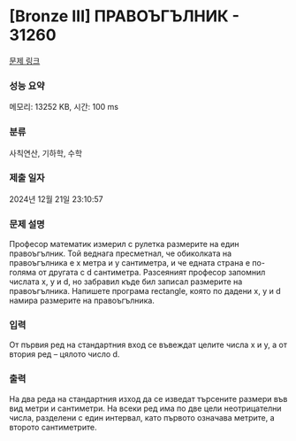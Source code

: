 # [Bronze III] ПРАВОЪГЪЛНИК - 31260 

[문제 링크](https://www.acmicpc.net/problem/31260) 

### 성능 요약

메모리: 13252 KB, 시간: 100 ms

### 분류

사칙연산, 기하학, 수학

### 제출 일자

2024년 12월 21일 23:10:57

### 문제 설명

<p>Професор математик измерил с рулетка размерите на един правоъгълник. Той веднага пресметнал, че обиколката на правоъгълника е x метра и y сантиметра, и че едната страна е по-голяма от другата с d сантиметра. Разсеяният професор запомнил числата x, y и d, но забравил къде бил записал размерите на правоъгълника. Напишете програма rectangle, която по дадени x, y и d намира размерите на правоъгълника.</p>

### 입력 

 <p>От първия ред на стандартния вход се въвеждат целите числа x и y, а от втория ред – цялото число d.</p>

### 출력 

 <p>На два реда на стандартния изход да се изведат търсените размери във вид метри и сантиметри. На всеки ред има по две цели неотрицателни числа, разделени с един интервал, като първото означава метрите, а второто сантиметрите.</p>


